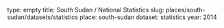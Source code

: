type: empty
title: South Sudan / National Statistics
slug: places/south-sudan/datasets/statistics
place: south-sudan
dataset: statistics
year: 2014
